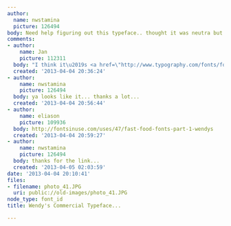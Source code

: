 ```yaml
---
author:
  name: nwstamina
  picture: 126494
body: Need help figuring out this typeface.. thought it was neutra but the E is different...
comments:
- author:
    name: Jan
    picture: 112311
  body: "I think it\u2019s <a href=\"http://www.typography.com/fonts/font_overview.php?productLineID=100009&path=head\">Verlag</a>."
  created: '2013-04-04 20:36:24'
- author:
    name: nwstamina
    picture: 126494
  body: ya looks like it... thanks a lot...
  created: '2013-04-04 20:56:44'
- author:
    name: eliason
    picture: 109936
  body: http://fontsinuse.com/uses/47/fast-food-fonts-part-1-wendys
  created: '2013-04-04 20:59:27'
- author:
    name: nwstamina
    picture: 126494
  body: thanks for the link...
  created: '2013-04-05 02:03:59'
date: '2013-04-04 20:10:41'
files:
- filename: photo_41.JPG
  uri: public://old-images/photo_41.JPG
node_type: font_id
title: Wendy's Commercial Typeface...

---
```

